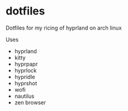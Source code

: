 # dotfiles
Dotfiles for my ricing of hyprland on arch linux

Uses
- hyprland
- kitty
- hyprpapr
- hyprlock
- hypridle
- hyprshot
- wofi
- nautilus
- zen browser